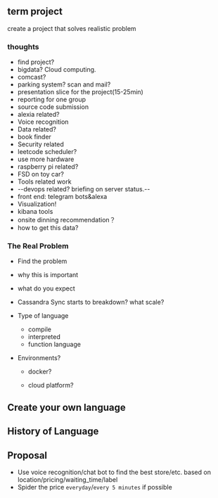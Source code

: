 

## term project

create a project that solves realistic problem 

### thoughts

- find project?
- bigdata? Cloud computing.
- comcast?
- parking system? scan and mail?
- presentation slice for the project(15-25min)
- reporting for one group
- source code submission
- alexia related? 
- Voice recognition
- Data related?
- book finder
- Security related
- leetcode scheduler?
- use more hardware
- raspberry pi related?
- FSD on toy car?
- Tools related work
- --devops related? briefing on server status.--
- front end: telegram bots&alexa
- Visualization!
- kibana tools
- onsite dinning recommendation？
- how to get this data?

### The Real Problem

- Find the problem 

- why this is important

- what do you expect

- Cassandra Sync starts to breakdown? what scale?

- Type of language

  - compile
  - interpreted
  - function language

- Environments?

  - docker?

  - cloud platform?

    



## Create your own language

## History of Language

## Proposal

- Use voice recognition/chat bot to find the best store/etc. based on location/pricing/waiting_time/label
- Spider the price `everyday`/`every 5 minutes` if possible
